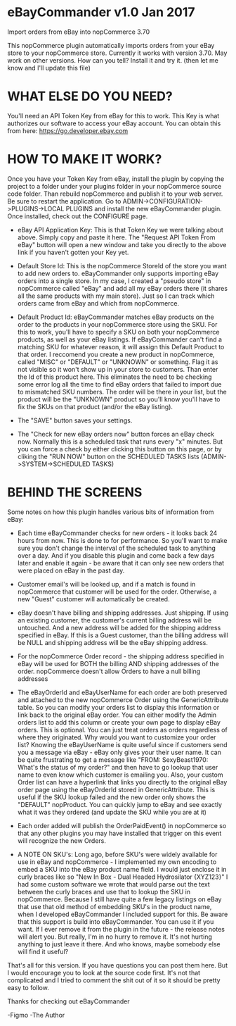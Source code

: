 # eBayCommander v1.0 Jan 2017
Import orders from eBay into nopCommerce 3.70

This nopCommerce plugin automatically imports orders from your eBay store to your nopCommerce store.   Currently it works with version 3.70.  May work on other versions.   How can you tell?  Install it and try it.  (then let me know and I'll update this file)

# WHAT ELSE DO YOU NEED?
You'll need an API Token Key from eBay for this to work.  This Key is what authorizes our software to access your eBay account.   You can obtain this from here: https://go.developer.ebay.com   

# HOW TO MAKE IT WORK?
Once you have your Token Key from eBay, install the plugin by copying the project to a folder under your plugins folder in your nopCommerce source code folder.   Than rebuild nopCommerce and publish it to your web server.  Be sure to restart the application.  Go to ADMIN->CONFIGURATION->PLUGINS->LOCAL PLUGINS and install the new eBayCommander plugin.  Once installed, check out the CONFIGURE page.

- eBay API Application Key: This is that Token Key we were talking about above.  Simply copy and paste it here.  The "Request API Token From eBay" button will open a new window and take you directly to the above link if you haven't gotten your Key yet.

- Default Store Id:  This is the nopCommerce StoreId of the store you want to add new orders to.   eBayCommander only supports importing eBay orders into a single store.  In my case, I created a "pseudo store" in nopCommerce called "eBay" and add all my eBay orders there (it shares all the same products with my main store).  Just so I can track which orders came from eBay and which from nopCommerce.

- Default Product Id:  eBayCommander matches eBay products on the order to the products in your nopCommerce store using the SKU.   For this to work, you'll have to specify a SKU on both your nopCommerce products, as well as your eBay listings.   If eBayCommander can't find a matching SKU for whatever reason, it will assign this Default Product to that order.  I reccomend you create a new product in nopCommerce, called "MISC" or "DEFAULT" or "UNKNOWN" or something.   Flag it as not visible so it won't show up in your store to customers.   Than enter the Id of this product here.    This eliminates the need to be checking some error log all the time to find eBay orders that failed to import due to mismatched SKU numbers.   The order will be there in your list, but the product will be the "UNKNOWN" product so you'll know you'll have to fix the SKUs on that product (and/or the eBay listing).

- The "SAVE" button saves your settings.

- The "Check for new eBay orders now" button forces an eBay check now.   Normally this is a scheduled task that runs every "x" minutes.  But you can force a check by either clicking this button on this page, or by cliking the "RUN NOW" button on the SCHEDULED TASKS lists  (ADMIN->SYSTEM->SCHEDULED TASKS)

# BEHIND THE SCREENS

Some notes on how this plugin handles various bits of information from eBay:

* Each time eBayCommander checks for new orders - it looks back 24 hours from now.  This is done to for performance.   So you'll want to make sure you don't change the interval of the scheduled task to anything over a day.   And if you disable this plugin and come back a few days later and enable it again - be aware that it can only see new orders that were placed on eBay in the past day.

* Customer email's will be looked up, and if a match is found in nopCommerce that customer will be used for the order.  Otherwise, a new "Guest" customer will automatically be created.

* eBay doesn't have billing and shipping addresses.  Just shipping.   If using an existing customer, the customer's current billing address will be untouched.  And a new address will be added for the shipping address specified in eBay.    If this is a Guest customer, than the billing address will be NULL and shipping address will be the eBay shipping address.

* For the nopCommerce Order record - the shipping address specified in eBay will be used for BOTH the billing AND shipping addresses of the order.   nopCommerce doesn't allow Orders to have a null billing addresses

* The eBayOrderId and eBayUserName for each order are both preserved and attached to the new nopCommerce Order using the GenericAttribute table.   So you can modify your orders list to display this information or link back to the original eBay order.  You can either modify the Admin orders list to add this column or create your own page to display eBay orders.  This is optional.  You can just treat orders as orders regardless of where they originated.   Why would you want to customize your order list?  Knowing the eBayUserName is quite useful since if customers send you a message via eBay - eBay only gives your their user name.   It can be quite frustrating to get a message like  "FROM: SexyBeast1970:  What's the status of my order?" and then have to go lookup that user name to even know which customer is emailing you.    Also, your custom Order list can have a hyperlink that links you directly to the original eBay order page using the eBayOrderId stored in GenericAttribute.   This is useful if the SKU lookup failed and the new order only shows the "DEFAULT" nopProduct.   You can quickly jump to eBay and see exactly what it was they ordered (and update the SKU while you are at it)

* Each order added will publish the OrderPaidEvent() in nopCommerce so that any other plugins you may have installed that trigger on this event will recognize the new Orders.

* A NOTE ON SKU's:  Long ago, before SKU's were widely available for use in eBay and nopCommerce - I implemented my own encoding to embed a SKU into the eBay product name field.   I would just enclose it in curly braces like so "New In Box - Dual Headed Hydrosilator {XYZ123}"   I had some custom software we wrote that would parse out the text between the curly braces and use that to lookup the SKU in nopCommerce.   Because I still have quite a few legacy listings on eBay that use that old method of embedding SKU's in the product name, when I developed eBayCommander I included support for this.   Be aware that this support is build into eBayCommander.  You can use it if you want.   If I ever remove it from the plugin in the future - the release notes will alert you.   But really, I'm in no hurry to remove it.   It's not hurting anything to just leave it there.   And who knows, maybe somebody else will find it useful?


That's all for this version.   If you have questions you can post them here.   But I would encourage you to look at the source code first.   It's not that complicated and I tried to comment the shit out of it so it should be pretty easy to follow.

Thanks for checking out eBayCommander

   -Figmo
   -The Author

